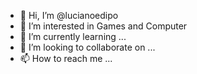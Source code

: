 - 👋 Hi, I’m @lucianoedipo
- 👀 I’m interested in Games and Computer
- 🌱 I’m currently learning ...
- 💞️ I’m looking to collaborate on ...
- 📫 How to reach me ...

<!---
lucianoedipo/lucianoedipo is a ✨ special ✨ repository because its `README.md` (this file) appears on your GitHub profile.
You can click the Preview link to take a look at your changes.
--->
